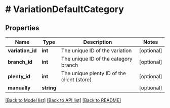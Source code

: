 # # VariationDefaultCategory

## Properties

Name | Type | Description | Notes
------------ | ------------- | ------------- | -------------
**variation_id** | **int** | The unique ID of the variation | [optional]
**branch_id** | **int** | The unique ID of the category branch | [optional]
**plenty_id** | **int** | The unique plenty ID of the client (store) | [optional]
**manually** | **string** |  | [optional]

[[Back to Model list]](../../README.md#models) [[Back to API list]](../../README.md#endpoints) [[Back to README]](../../README.md)
